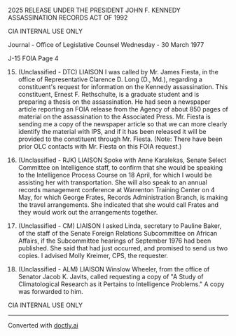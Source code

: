 2025 RELEASE UNDER THE PRESIDENT JOHN F. KENNEDY ASSASSINATION RECORDS ACT OF 1992

CIA INTERNAL USE ONLY

Journal - Office of Legislative Counsel
Wednesday - 30 March 1977

J-15
FOIA
Page 4

15. (Unclassified - DTC) LIAISON I was called by Mr. James Fiesta, in the office of Representative Clarence D. Long (D., Md.), regarding a constituent's request for information on the Kennedy assassination. This constituent, Ernest F. Rethschulte, is a graduate student and is preparing a thesis on the assassination. He had seen a newspaper article reporting an FOIA release from the Agency of about 850 pages of material on the assassination to the Associated Press. Mr. Fiesta is sending me a copy of the newspaper article so that we can more clearly identify the material with IPS, and if it has been released it will be provided to the constituent through Mr. Fiesta. (Note: There have been prior OLC contacts with Mr. Fiesta on this FOIA request.)

16. (Unclassified - RJK) LIAISON Spoke with Anne Karalekas, Senate Select Committee on Intelligence staff, to confirm that she would be speaking to the Intelligence Process Course on 18 April, for which I would be assisting her with transportation. She will also speak to an annual records management conference at Warrenton Training Center on 4 May, for which George Frates, Records Administration Branch, is making the travel arrangements. She indicated that she would call Frates and they would work out the arrangements together.

17. (Unclassified - CM) LIAISON I asked Linda, secretary to Pauline Baker, of the staff of the Senate Foreign Relations Subcommittee on African Affairs, if the Subcommittee hearings of September 1976 had been published. She said that had just occurred, and promised to send us two copies. I advised Molly Kreimer, CPS, the requester.

18. (Unclassified - ALM) LIAISON Winslow Wheeler, from the office of Senator Jacob K. Javits, called requesting a copy of "A Study of Climatological Research as it Pertains to Intelligence Problems." A copy was forwarded to him.

CIA INTERNAL USE ONLY


---
Converted with [doctly.ai](https://doctly.ai)